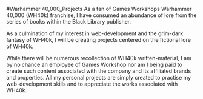 #Warhammer 40,000_Projects
As a fan of Games Workshops Warhammer 40,000 (WH40k) franchise, I have consumed an abundance of lore from the series of books within the Black Library publisher. 

As a culmination of my interest in web-development and the grim-dark fantasy of WH40k, I will be creating projects centered on the fictional lore of WH40k. 

While there will be numerous recollection of WH40k written-material, I am by no chance an employee of Games Workshop nor am I being paid to create such content associated with the company and its affiliated brands and properties. 
All my personal projects are simply created to practise my web-development skills and to appreciate the works associated with WH40k. 
